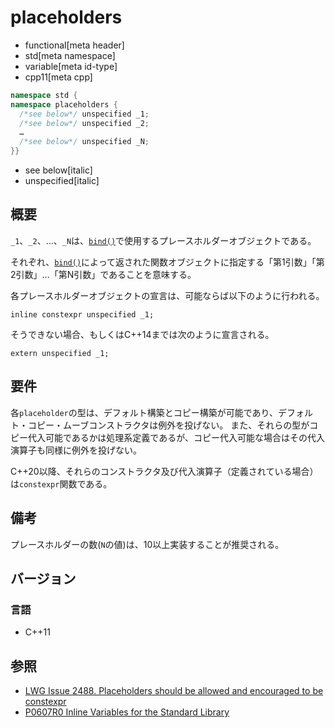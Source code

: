 # placeholders
* functional[meta header]
* std[meta namespace]
* variable[meta id-type]
* cpp11[meta cpp]

```cpp
namespace std {
namespace placeholders {
  /*see below*/ unspecified _1;
  /*see below*/ unspecified _2;
  …
  /*see below*/ unspecified _N;
}}
```
* see below[italic]
* unspecified[italic]

## 概要
`_1`、`_2`、…、`_N`は、[`bind()`](bind.md)で使用するプレースホルダーオブジェクトである。

それぞれ、[`bind()`](bind.md)によって返された関数オブジェクトに指定する「第1引数」「第2引数」…「第N引数」であることを意味する。

各プレースホルダーオブジェクトの宣言は、可能ならば以下のように行われる。

`inline constexpr unspecified _1;`

そうできない場合、もしくはC++14までは次のように宣言される。

`extern unspecified _1;`

## 要件
各`placeholder`の型は、デフォルト構築とコピー構築が可能であり、デフォルト・コピー・ムーブコンストラクタは例外を投げない。
また、それらの型がコピー代入可能であるかは処理系定義であるが、コピー代入可能な場合はその代入演算子も同様に例外を投げない。

C++20以降、それらのコンストラクタ及び代入演算子（定義されている場合）は`constexpr`関数である。

## 備考
プレースホルダーの数(`N`の値)は、10以上実装することが推奨される。


## バージョン
### 言語
- C++11

## 参照
- [LWG Issue 2488. Placeholders should be allowed and encouraged to be constexpr](http://www.open-std.org/jtc1/sc22/wg21/docs/lwg-defects.html#2488)
- [P0607R0 Inline Variables for the Standard Library](http://www.open-std.org/jtc1/sc22/wg21/docs/papers/2017/p0607r0.html)
